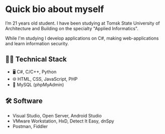 # Quick bio about myself
I’m 21 years old student. I have been studying at Tomsk State University of Architecture and Building on the specialty "Applied Informatics". 

While I'm studying I develop applications on C#, making web-applications and learn information security.

## 👨‍💻 Technical Stack
* 🖥️ C#, C/C++, Python
* 🌐 HTML, CSS, JavaScript, PHP
* 📙 MySQL (phpMyAdmin)

## 🛠 Software
* Visual Studio, Open Server, Android Studio
* VMware Workstation, HxD, Detect It Easy, dnSpy
* Postman, Fiddler
